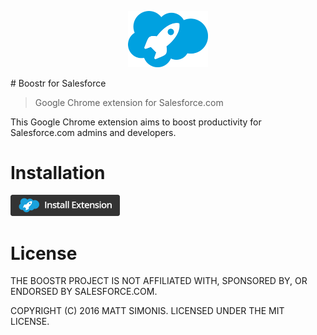 <p align="center">
  <a href="#"><img src="logo.png" width="128px"/></a>
</p>
# Boostr for Salesforce

> Google Chrome extension for Salesforce.com

This Google Chrome extension aims to boost productivity for Salesforce.com admins and developers.


# Installation

[<img src="install.png" width="175px">][webstore-url]


# License

THE BOOSTR PROJECT IS NOT AFFILIATED WITH, SPONSORED BY, OR ENDORSED BY SALESFORCE.COM.

COPYRIGHT (C) 2016 MATT SIMONIS. LICENSED UNDER THE MIT LICENSE.

[webstore-url]: https://chrome.google.com/webstore/detail/boostr-for-salesforce/kegohbhdgaoaoanbpconbeleanhdodlo
